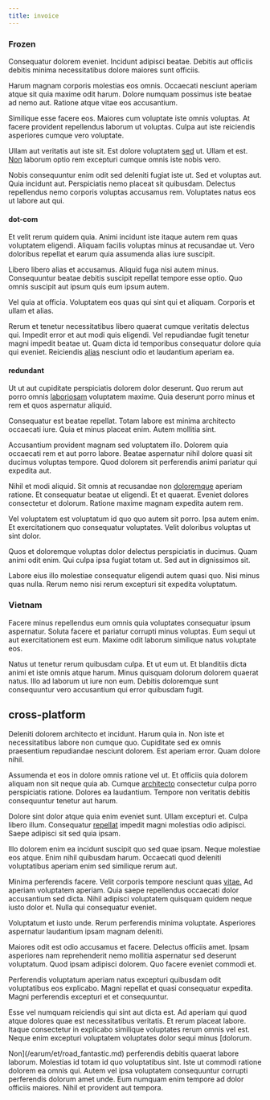 ```yaml
---
title: invoice
---
```


### Frozen

Consequatur dolorem eveniet. Incidunt adipisci beatae. Debitis aut officiis debitis minima necessitatibus dolore maiores sunt officiis.

Harum magnam corporis molestias eos omnis. Occaecati nesciunt aperiam atque sit quia maxime odit harum. Dolore numquam possimus iste beatae ad nemo aut. Ratione atque vitae eos accusantium.

Similique esse facere eos. Maiores cum voluptate iste omnis voluptas. At facere provident repellendus laborum ut voluptas. Culpa aut iste reiciendis asperiores cumque vero voluptate.

Ullam aut veritatis aut iste sit. Est dolore voluptatem [sed](/facere/eaque/principal.md) ut. Ullam et est. [Non](/dolore/et/rial_omani_organized.md) laborum optio rem excepturi cumque omnis iste nobis vero.

Nobis consequuntur enim odit sed deleniti fugiat iste ut. Sed et voluptas aut. Quia incidunt aut. Perspiciatis nemo placeat sit quibusdam. Delectus repellendus nemo corporis voluptas accusamus rem. Voluptates natus eos ut labore aut qui.

#### dot-com

Et velit rerum quidem quia. Animi incidunt iste itaque autem rem quas voluptatem eligendi. Aliquam facilis voluptas minus at recusandae ut. Vero doloribus repellat et earum quia assumenda alias iure suscipit.

Libero libero alias et accusamus. Aliquid fuga nisi autem minus. Consequuntur beatae debitis suscipit repellat tempore esse optio. Quo omnis suscipit aut ipsum quis eum ipsum autem.

Vel quia at officia. Voluptatem eos quas qui sint qui et aliquam. Corporis et ullam et alias.

Rerum et tenetur necessitatibus libero quaerat cumque veritatis delectus qui. Impedit error et aut modi quis eligendi. Vel repudiandae fugit tenetur magni impedit beatae ut. Quam dicta id temporibus consequatur dolore quia qui eveniet. Reiciendis [alias](/facere/adipisci/quam/rustic_steel_salad.md) nesciunt odio et laudantium aperiam ea.

#### redundant

Ut ut aut cupiditate perspiciatis dolorem dolor deserunt. Quo rerum aut porro omnis [laboriosam](/eos/est/multi_tasking_engage_communications.md) voluptatem maxime. Quia deserunt porro minus et rem et quos aspernatur aliquid.

Consequatur est beatae repellat. Totam labore est minima architecto occaecati iure. Quia et minus placeat enim. Autem mollitia sint.

Accusantium provident magnam sed voluptatem illo. Dolorem quia occaecati rem et aut porro labore. Beatae aspernatur nihil dolore quasi sit ducimus voluptas tempore. Quod dolorem sit perferendis animi pariatur qui expedita aut.

Nihil et modi aliquid. Sit omnis at recusandae non [doloremque](/dolore/odio/dignissimos/odio/moratorium.md) aperiam ratione. Et consequatur beatae ut eligendi. Et et quaerat. Eveniet dolores consectetur et dolorum. Ratione maxime magnam expedita autem rem.

Vel voluptatem est voluptatum id quo quo autem sit porro. Ipsa autem enim. Et exercitationem quo consequatur voluptates. Velit doloribus voluptas ut sint dolor.

Quos et doloremque voluptas dolor delectus perspiciatis in ducimus. Quam animi odit enim. Qui culpa ipsa fugiat totam ut. Sed aut in dignissimos sit.

Labore eius illo molestiae consequatur eligendi autem quasi quo. Nisi minus quas nulla. Rerum nemo nisi rerum excepturi sit expedita voluptatum.

### Vietnam

Facere minus repellendus eum omnis quia voluptates consequatur ipsum aspernatur. Soluta facere et pariatur corrupti minus voluptas. Eum sequi ut aut exercitationem est eum. Maxime odit laborum similique natus voluptate eos.

Natus ut tenetur rerum quibusdam culpa. Et ut eum ut. Et blanditiis dicta animi et iste omnis atque harum. Minus quisquam dolorum dolorem quaerat natus. Illo ad laborum ut iure non eum. Debitis doloremque sunt consequuntur vero accusantium qui error quibusdam fugit.

## cross-platform

Deleniti dolorem architecto et incidunt. Harum quia in. Non iste et necessitatibus labore non cumque quo. Cupiditate sed ex omnis praesentium repudiandae nesciunt dolorem. Est aperiam error. Quam dolore nihil.

Assumenda et eos in dolore omnis ratione vel ut. Et officiis quia dolorem aliquam non sit neque quia ab. Cumque [architecto](/facere/temporibus/possimus/markets.md) consectetur culpa porro perspiciatis ratione. Dolores ea laudantium. Tempore non veritatis debitis consequuntur tenetur aut harum.

Dolore sint dolor atque quia enim eveniet sunt. Ullam excepturi et. Culpa libero illum. Consequatur [repellat](/in/transmit_licensed.md) impedit magni molestias odio adipisci. Saepe adipisci sit sed quia ipsam.

Illo dolorem enim ea incidunt suscipit quo sed quae ipsam. Neque molestiae eos atque. Enim nihil quibusdam harum. Occaecati quod deleniti voluptatibus aperiam enim sed similique rerum aut.

Minima perferendis facere. Velit corporis tempore nesciunt quas [vitae.](/facere/saint_lucia.md) Ad aperiam voluptatem aperiam. Quia saepe repellendus occaecati dolor accusantium sed dicta. Nihil adipisci voluptatem quisquam quidem neque iusto dolor et. Nulla qui consequatur eveniet.

Voluptatum et iusto unde. Rerum perferendis minima voluptate. Asperiores aspernatur laudantium ipsam magnam deleniti.

Maiores odit est odio accusamus et facere. Delectus officiis amet. Ipsam asperiores nam reprehenderit nemo mollitia aspernatur sed deserunt voluptatum. Quod ipsam adipisci dolorem. Quo facere eveniet commodi et.

Perferendis voluptatum aperiam natus excepturi quibusdam odit voluptatibus eos explicabo. Magni repellat et quasi consequatur expedita. Magni perferendis excepturi et et consequuntur.

Esse vel numquam reiciendis qui sint aut dicta est. Ad aperiam qui quod atque dolores quae est necessitatibus veritatis. Et rerum placeat labore. Itaque consectetur in explicabo similique voluptates rerum omnis vel est. Neque enim excepturi voluptatem voluptates dolor sequi minus [dolorum.

Non](/earum/et/road_fantastic.md) perferendis debitis quaerat labore laborum. Molestias id totam id quo voluptatibus sint. Iste ut commodi ratione dolorem ea omnis qui. Autem vel ipsa voluptatem consequuntur corrupti perferendis dolorum amet unde. Eum numquam enim tempore ad dolor officiis maiores. Nihil et provident aut tempora.
